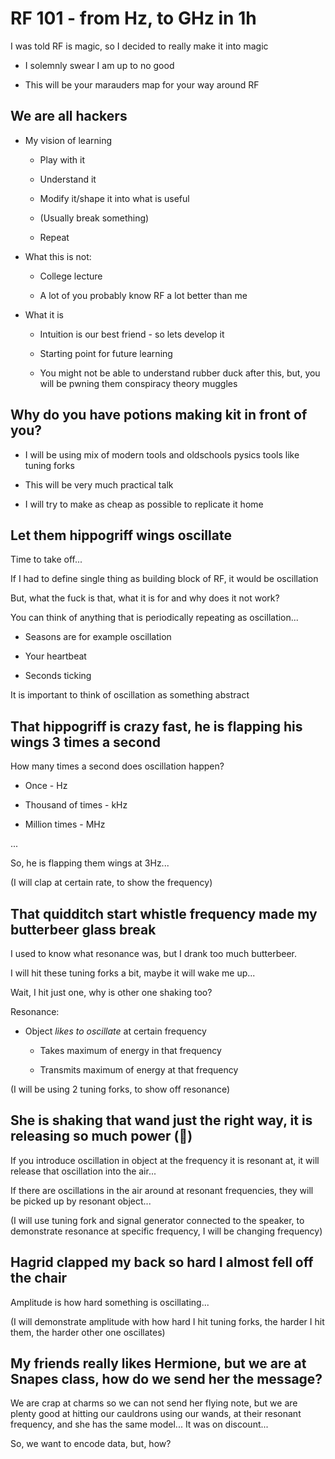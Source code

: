 # RF 101 - from Hz, to GHz in 1h

I was told RF is magic, so I decided to really make it into magic

 * I solemnly swear I am up to no good
 
 * This will be your marauders map for your way around RF

## We are all hackers

 * My vision of learning

    * Play with it

    * Understand it

    * Modify it/shape it into what is useful

    * (Usually break something)

    * Repeat

 * What this is not:

    * College lecture

    * A lot of you probably know RF a lot better than me

 * What it is

    * Intuition is our best friend - so lets develop it

    * Starting point for future learning

    * You might not be able to understand rubber duck after this, but, you will be pwning them conspiracy theory muggles

## Why do you have potions making kit in front of you?

 * I will be using mix of modern tools and oldschools pysics tools like tuning forks

 * This will be very much practical talk

 * I will try to make as cheap as possible to replicate it home

## Let them hippogriff wings oscillate

Time to take off... 

If I had to define single thing as building block of RF, it would be oscillation

But, what the fuck is that, what it is for and why does it not work?

You can think of anything that is periodically repeating as oscillation...

 * Seasons are for example oscillation

 * Your heartbeat

 * Seconds ticking

It is important to think of oscillation as something abstract

## That hippogriff is crazy fast, he is flapping his wings 3 times a second

How many times a second does oscillation happen?

 * Once - Hz

 * Thousand of times - kHz

 * Million times - MHz

...

So, he is flapping them wings at 3Hz...

(I will clap at certain rate, to show the frequency)

## That quidditch start whistle frequency made my butterbeer glass break

I used to know what resonance was, but I drank too much butterbeer.

I will hit these tuning forks a bit, maybe it will wake me up... 

Wait, I hit just one, why is other one shaking too?

Resonance: 

 * Object *likes to oscillate* at certain frequency

    * Takes maximum of energy in that frequency

    * Transmits maximum of energy at that frequency

(I will be using 2 tuning forks, to show off resonance)

## She is shaking that wand just the right way, it is releasing so much power (👼)

If you introduce oscillation in object at the frequency it is resonant at, it will release that oscillation into the air... 

If there are oscillations in the air around at resonant frequencies, they will be picked up by resonant object...

(I will use tuning fork and signal generator connected to the speaker, to demonstrate resonance at specific frequency, I will be changing frequency)

## Hagrid clapped my back so hard I almost fell off the chair

Amplitude is how hard something is oscillating...

(I will demonstrate amplitude with how hard I hit tuning forks, the harder I hit them, the harder other one oscillates)

## My friends really likes Hermione, but we are at Snapes class, how do we send her the message?

We are crap at charms so we can not send her flying note, but we are plenty good at hitting our cauldrons using our wands, at their resonant frequency, and she has the same model... It was on discount... 

So, we want to encode data, but, how?

